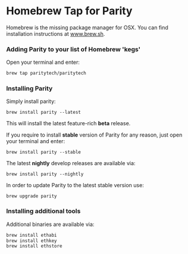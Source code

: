 # Homebrew Tap for Parity

Homebrew is the missing package manager for OSX. You can find installation instructions at www.brew.sh. 

### Adding Parity to your list of Homebrew 'kegs'

Open your terminal and enter:

```bash
brew tap paritytech/paritytech
```

### Installing Parity

Simply install parity:

```
brew install parity --latest
```

This will install the latest feature-rich **beta** release. 

If you require to install **stable** version of Parity for any reason, just open your terminal and enter:

```
brew install parity --stable
```

The latest **nightly** develop releases are available via:

```
brew install parity --nightly
```

In order to update Parity to the latest stable version use:

```
brew upgrade parity
```

### Installing additional tools

Additional binaries are available via:

```bash
brew install ethabi
brew install ethkey
brew install ethstore
```

